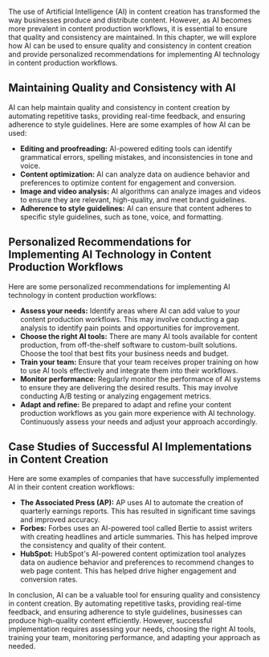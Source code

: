 

The use of Artificial Intelligence (AI) in content creation has transformed the way businesses produce and distribute content. However, as AI becomes more prevalent in content production workflows, it is essential to ensure that quality and consistency are maintained. In this chapter, we will explore how AI can be used to ensure quality and consistency in content creation and provide personalized recommendations for implementing AI technology in content production workflows.

Maintaining Quality and Consistency with AI
-------------------------------------------

AI can help maintain quality and consistency in content creation by automating repetitive tasks, providing real-time feedback, and ensuring adherence to style guidelines. Here are some examples of how AI can be used:

* **Editing and proofreading:** AI-powered editing tools can identify grammatical errors, spelling mistakes, and inconsistencies in tone and voice.
* **Content optimization:** AI can analyze data on audience behavior and preferences to optimize content for engagement and conversion.
* **Image and video analysis:** AI algorithms can analyze images and videos to ensure they are relevant, high-quality, and meet brand guidelines.
* **Adherence to style guidelines:** AI can ensure that content adheres to specific style guidelines, such as tone, voice, and formatting.

Personalized Recommendations for Implementing AI Technology in Content Production Workflows
-------------------------------------------------------------------------------------------

Here are some personalized recommendations for implementing AI technology in content production workflows:

* **Assess your needs:** Identify areas where AI can add value to your content production workflows. This may involve conducting a gap analysis to identify pain points and opportunities for improvement.
* **Choose the right AI tools:** There are many AI tools available for content production, from off-the-shelf software to custom-built solutions. Choose the tool that best fits your business needs and budget.
* **Train your team:** Ensure that your team receives proper training on how to use AI tools effectively and integrate them into their workflows.
* **Monitor performance:** Regularly monitor the performance of AI systems to ensure they are delivering the desired results. This may involve conducting A/B testing or analyzing engagement metrics.
* **Adapt and refine:** Be prepared to adapt and refine your content production workflows as you gain more experience with AI technology. Continuously assess your needs and adjust your approach accordingly.

Case Studies of Successful AI Implementations in Content Creation
-----------------------------------------------------------------

Here are some examples of companies that have successfully implemented AI in their content creation workflows:

* **The Associated Press (AP):** AP uses AI to automate the creation of quarterly earnings reports. This has resulted in significant time savings and improved accuracy.
* **Forbes:** Forbes uses an AI-powered tool called Bertie to assist writers with creating headlines and article summaries. This has helped improve the consistency and quality of their content.
* **HubSpot:** HubSpot's AI-powered content optimization tool analyzes data on audience behavior and preferences to recommend changes to web page content. This has helped drive higher engagement and conversion rates.

In conclusion, AI can be a valuable tool for ensuring quality and consistency in content creation. By automating repetitive tasks, providing real-time feedback, and ensuring adherence to style guidelines, businesses can produce high-quality content efficiently. However, successful implementation requires assessing your needs, choosing the right AI tools, training your team, monitoring performance, and adapting your approach as needed.
